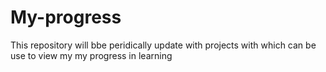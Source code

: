 # My-progress
This repository will bbe peridically update with projects with which can be use to view my my progress in learning
